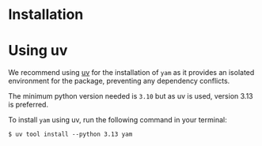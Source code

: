 # Installation

# Using uv

We recommend using [uv] for the installation of `yam` as it provides
an isolated environment for the package, preventing any dependency conflicts.

The minimum python version needed is `3.10` but as uv is used, version 3.13
is preferred.

To install `yam` using uv, run the following command in your terminal:

```console
$ uv tool install --python 3.13 yam
```

[uv]: https://github.com/astral-sh/uv
